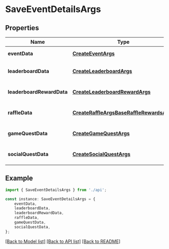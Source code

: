 # SaveEventDetailsArgs


## Properties

Name | Type | Description | Notes
------------ | ------------- | ------------- | -------------
**eventData** | [**CreateEventArgs**](CreateEventArgs.md) |  | [default to undefined]
**leaderboardData** | [**CreateLeaderboardArgs**](CreateLeaderboardArgs.md) |  | [optional] [default to undefined]
**leaderboardRewardData** | [**CreateLeaderboardRewardArgs**](CreateLeaderboardRewardArgs.md) |  | [optional] [default to undefined]
**raffleData** | [**CreateRaffleArgsBaseRaffleRewardsArgs**](CreateRaffleArgsBaseRaffleRewardsArgs.md) |  | [optional] [default to undefined]
**gameQuestData** | [**CreateGameQuestArgs**](CreateGameQuestArgs.md) |  | [optional] [default to undefined]
**socialQuestData** | [**CreateSocialQuestArgs**](CreateSocialQuestArgs.md) |  | [optional] [default to undefined]

## Example

```typescript
import { SaveEventDetailsArgs } from './api';

const instance: SaveEventDetailsArgs = {
    eventData,
    leaderboardData,
    leaderboardRewardData,
    raffleData,
    gameQuestData,
    socialQuestData,
};
```

[[Back to Model list]](../README.md#documentation-for-models) [[Back to API list]](../README.md#documentation-for-api-endpoints) [[Back to README]](../README.md)
